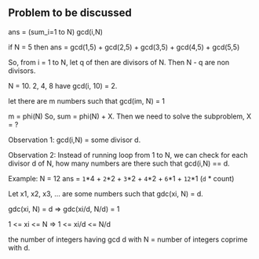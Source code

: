 ## Problem to be discussed

ans = (sum_i=1 to N) gcd(i,N)

if N = 5 then ans = gcd(1,5) + gcd(2,5) + gcd(3,5) + gcd(4,5) + gcd(5,5) 

So, from i = 1 to N, let q of then are divisors of N. Then N - q are non divisors.

N = 10. 2, 4, 8 have gcd(i, 10) = 2. 

let there are m numbers such that gcd(im, N) = 1

m = phi(N)
So, sum = phi(N) + X. Then we need to solve the subproblem, X = ?

Observation 1: gcd(i,N) = some divisor d.

Observation 2: Instead of running loop from 1 to N, we can check for each
divisor d of N, how many numbers are there such that gcd(i,N) == d.

Example: N = 12
ans = `1`*4 + `2`*2 + `3`*2 + `4`*2 + `6`*1 + `12`*1 (`d` * count)

Let x1, x2, x3, ... are some numbers such that gdc(xi, N) = d.

gdc(xi, N) = d => gdc(xi/d, N/d) = 1

   1 <= xi <= N
=> 1 <= xi/d <= N/d

the number of integers having gcd d with N = number of integers coprime with d.
